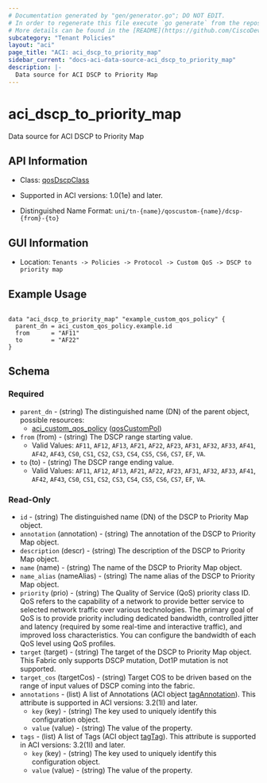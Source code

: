 ```yaml
---
# Documentation generated by "gen/generator.go"; DO NOT EDIT.
# In order to regenerate this file execute `go generate` from the repository root.
# More details can be found in the [README](https://github.com/CiscoDevNet/terraform-provider-aci/blob/master/README.md).
subcategory: "Tenant Policies"
layout: "aci"
page_title: "ACI: aci_dscp_to_priority_map"
sidebar_current: "docs-aci-data-source-aci_dscp_to_priority_map"
description: |-
  Data source for ACI DSCP to Priority Map
---
```


# aci_dscp_to_priority_map #

Data source for ACI DSCP to Priority Map

## API Information ##

* Class: [qosDscpClass](https://pubhub.devnetcloud.com/media/model-doc-latest/docs/app/index.html#/objects/qosDscpClass/overview)

* Supported in ACI versions: 1.0(1e) and later.

* Distinguished Name Format: `uni/tn-{name}/qoscustom-{name}/dcsp-{from}-{to}`

## GUI Information ##

* Location: `Tenants -> Policies -> Protocol -> Custom QoS -> DSCP to priority map`

## Example Usage ##

```hcl

data "aci_dscp_to_priority_map" "example_custom_qos_policy" {
  parent_dn = aci_custom_qos_policy.example.id
  from      = "AF11"
  to        = "AF22"
}

```

## Schema ##

### Required ###

* `parent_dn` - (string) The distinguished name (DN) of the parent object, possible resources:
  - [aci_custom_qos_policy](https://registry.terraform.io/providers/CiscoDevNet/aci/latest/docs/resources/custom_qos_policy) ([qosCustomPol](https://pubhub.devnetcloud.com/media/model-doc-latest/docs/app/index.html#/objects/qosCustomPol/overview))
* `from` (from) - (string) The DSCP range starting value.
  - Valid Values: `AF11`, `AF12`, `AF13`, `AF21`, `AF22`, `AF23`, `AF31`, `AF32`, `AF33`, `AF41`, `AF42`, `AF43`, `CS0`, `CS1`, `CS2`, `CS3`, `CS4`, `CS5`, `CS6`, `CS7`, `EF`, `VA`.
* `to` (to) - (string) The DSCP range ending value.
  - Valid Values: `AF11`, `AF12`, `AF13`, `AF21`, `AF22`, `AF23`, `AF31`, `AF32`, `AF33`, `AF41`, `AF42`, `AF43`, `CS0`, `CS1`, `CS2`, `CS3`, `CS4`, `CS5`, `CS6`, `CS7`, `EF`, `VA`.

### Read-Only ###

* `id` - (string) The distinguished name (DN) of the DSCP to Priority Map object.
* `annotation` (annotation) - (string) The annotation of the DSCP to Priority Map object.
* `description` (descr) - (string) The description of the DSCP to Priority Map object.
* `name` (name) - (string) The name of the DSCP to Priority Map object.
* `name_alias` (nameAlias) - (string) The name alias of the DSCP to Priority Map object.
* `priority` (prio) - (string) The Quality of Service (QoS) priority class ID. QoS refers to the capability of a network to provide better service to selected network traffic over various technologies. The primary goal of QoS is to provide priority including dedicated bandwidth, controlled jitter and latency (required by some real-time and interactive traffic), and improved loss characteristics. You can configure the bandwidth of each QoS level using QoS profiles.
* `target` (target) - (string) The target of the DSCP to Priority Map object. This Fabric only supports DSCP mutation, Dot1P mutation is not supported.
* `target_cos` (targetCos) - (string) Target COS to be driven based on the range of input values of DSCP coming into the fabric.
* `annotations` - (list) A list of Annotations (ACI object [tagAnnotation](https://pubhub.devnetcloud.com/media/model-doc-latest/docs/app/index.html#/objects/tagAnnotation/overview)). This attribute is supported in ACI versions: 3.2(1l) and later.
    * `key` (key) - (string) The key used to uniquely identify this configuration object.
    * `value` (value) - (string) The value of the property.
* `tags` - (list) A list of Tags (ACI object [tagTag](https://pubhub.devnetcloud.com/media/model-doc-latest/docs/app/index.html#/objects/tagTag/overview)). This attribute is supported in ACI versions: 3.2(1l) and later.
    * `key` (key) - (string) The key used to uniquely identify this configuration object.
    * `value` (value) - (string) The value of the property.
